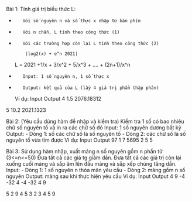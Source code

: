 Bài 1:
Tính giá trị biểu thức L:

-        Với số nguyên n và số thực x nhập từ bàn phím
-        Với n chẵn, L tính theo công thức (1)
-        Với các trường hợp còn lại L tính theo công thức (2)

          |log2(x) + e^n 2021|

  L =
  2021 +1/x + 3/x^2 + 5/x^3 + .... + (2n+1)/x^n

-        Input: 1 số nguyên n, 1 số thực x
-        Output: kết quả của L (lấy 4 giá trị phần thập phân)
  Ví dụ:
  Input Output
  4 1.5 2076.18312

5 10.2 2021.1323

Bài 2: (Yêu cầu dùng hàm để nhập và kiểm tra)
Kiểm tra 1 số có bao nhiêu chữ số nguyên tố và in ra các chữ số đó
Input: 1 số nguyên dương bất kỳ
Output: - Dòng 1: số các chữ số là số nguyên tố - Dòng 2: các chữ số là số nguyên tố vừa tìm được
Ví dụ:
Input Output
97 1
7
5695 2
5 5

Bài 3: Sử dụng hàm nhập, xuất mảng n số nguyên gồm n phần tử (3<=n<=50)
Đưa tất cả các giá tg giảm dần.
Đưa tất cả các giá trị còn lại xuống cuối mảng và sắp âm lên đầu mảng và sắp xếp chúng tăng dần.
Input: - Dòng 1: 1 số nguyên n thỏa mãn yêu cầu - Dòng 2: mảng gồm n số nguyên
Output: mảng sau khi thực hiện yêu cầu
Ví dụ:
Input Output
4
9 -4 -32 4 -4 -32 4 9

5
2 9 4 5 3 2 3 4 5 9
